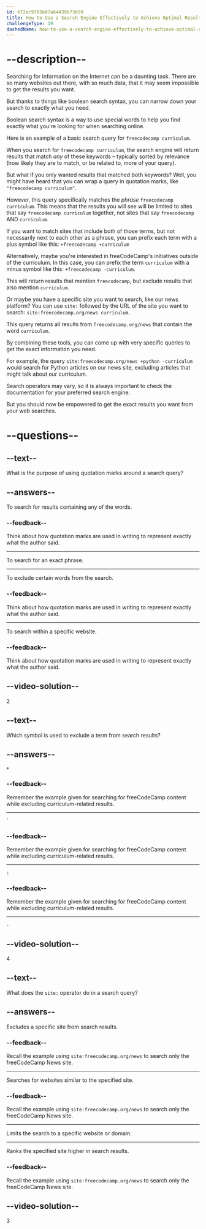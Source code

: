 ```yaml
---
id: 672ac9705b07a64439b73b59
title: How to Use a Search Engine Effectively to Achieve Optimal Results
challengeType: 19
dashedName: how-to-use-a-search-engine-effectively-to-achieve-optimal-results
---
```


# --description--

Searching for information on the Internet can be a daunting task. There are so many websites out there, with so much data, that it may seem impossible to get the results you want.

But thanks to things like boolean search syntax, you can narrow down your search to exactly what you need.

Boolean search syntax is a way to use special words to help you find exactly what you're looking for when searching online.

Here is an example of a basic search query for `freecodecamp curriculum`.

When you search for `freecodecamp curriculum`, the search engine will return results that match *any* of these keywords – typically sorted by relevance (how likely they are to match, or be related to, more of your query).

But what if you only wanted results that matched both keywords? Well, you might have heard that you can wrap a query in quotation marks, like `"freecodecamp curriculum"`.

However, this query specifically matches the *phrase* `freecodecamp curriculum`. This means that the results you will see will be limited to sites that say `freecodecamp curriculum` together, not sites that say `freecodecamp` AND `curriculum`.

If you want to match sites that include both of those terms, but not necessarily next to each other as a phrase, you can prefix each term with a plus symbol like this: `+freecodecamp +curriculum`

Alternatively, maybe you're interested in freeCodeCamp's initiatives outside of the curriculum. In this case, you can prefix the term `curriculum` with a minus symbol like this: `+freecodecamp -curriculum`.

This will return results that mention `freecodecamp`, but exclude results that also mention `curriculum`.

Or maybe you have a specific site you want to search, like our news platform? You can use `site:` followed by the URL of the site you want to search: `site:freecodecamp.org/news curriculum`.

This query returns all results from `freecodecamp.org/news` that contain the word `curriculum`.

By combining these tools, you can come up with very specific queries to get the exact information you need.

For example, the query `site:freecodecamp.org/news +python -curriculum` would search for Python articles on our news site, excluding articles that might talk about our curriculum.

Search operators may vary, so it is always important to check the documentation for your preferred search engine.

But you should now be empowered to get the exact results you want from your web searches.

# --questions--

## --text--

What is the purpose of using quotation marks around a search query?

## --answers--

To search for results containing any of the words.

### --feedback--

Think about how quotation marks are used in writing to represent exactly what the author said.

---

To search for an exact phrase.

---

To exclude certain words from the search.

### --feedback--

Think about how quotation marks are used in writing to represent exactly what the author said.

---

To search within a specific website.

### --feedback--

Think about how quotation marks are used in writing to represent exactly what the author said.

## --video-solution--

2

## --text--

Which symbol is used to exclude a term from search results?

## --answers--

`+`

### --feedback--

Remember the example given for searching for freeCodeCamp content while excluding curriculum-related results.

---

`` ` ``

### --feedback--

Remember the example given for searching for freeCodeCamp content while excluding curriculum-related results.

---

`:`

### --feedback--

Remember the example given for searching for freeCodeCamp content while excluding curriculum-related results.

---

`-`

## --video-solution--

4

## --text--

What does the `site:` operator do in a search query?

## --answers--

Excludes a specific site from search results.

### --feedback--

Recall the example using `site:freecodecamp.org/news` to search only the freeCodeCamp News site.

---

Searches for websites similar to the specified site.

### --feedback--

Recall the example using `site:freecodecamp.org/news` to search only the freeCodeCamp News site.

---

Limits the search to a specific website or domain.

---

Ranks the specified site higher in search results.

### --feedback--

Recall the example using `site:freecodecamp.org/news` to search only the freeCodeCamp News site.

## --video-solution--

3
